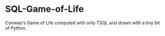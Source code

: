 # SQL-Game-of-Life
Conway's Game of Life computed with only TSQL and drawn with a tiny bit of Python.



